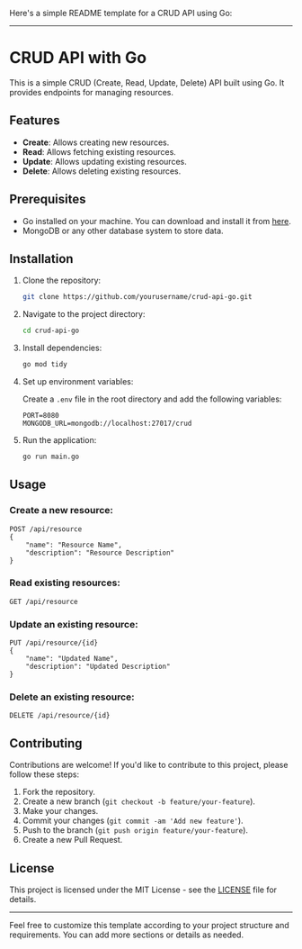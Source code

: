 Here's a simple README template for a CRUD API using Go:

---

# CRUD API with Go

This is a simple CRUD (Create, Read, Update, Delete) API built using Go. It provides endpoints for managing resources.

## Features

- **Create**: Allows creating new resources.
- **Read**: Allows fetching existing resources.
- **Update**: Allows updating existing resources.
- **Delete**: Allows deleting existing resources.

## Prerequisites

- Go installed on your machine. You can download and install it from [here](https://golang.org/doc/install).
- MongoDB or any other database system to store data.

## Installation

1. Clone the repository:

    ```bash
    git clone https://github.com/yourusername/crud-api-go.git
    ```

2. Navigate to the project directory:

    ```bash
    cd crud-api-go
    ```

3. Install dependencies:

    ```bash
    go mod tidy
    ```

4. Set up environment variables:
   
   Create a `.env` file in the root directory and add the following variables:

    ```plaintext
    PORT=8080
    MONGODB_URL=mongodb://localhost:27017/crud
    ```

5. Run the application:

    ```bash
    go run main.go
    ```

## Usage

### Create a new resource:

```
POST /api/resource
{
    "name": "Resource Name",
    "description": "Resource Description"
}
```

### Read existing resources:

```
GET /api/resource
```

### Update an existing resource:

```
PUT /api/resource/{id}
{
    "name": "Updated Name",
    "description": "Updated Description"
}
```

### Delete an existing resource:

```
DELETE /api/resource/{id}
```

## Contributing

Contributions are welcome! If you'd like to contribute to this project, please follow these steps:

1. Fork the repository.
2. Create a new branch (`git checkout -b feature/your-feature`).
3. Make your changes.
4. Commit your changes (`git commit -am 'Add new feature'`).
5. Push to the branch (`git push origin feature/your-feature`).
6. Create a new Pull Request.

## License

This project is licensed under the MIT License - see the [LICENSE](LICENSE) file for details.

---

Feel free to customize this template according to your project structure and requirements. You can add more sections or details as needed.